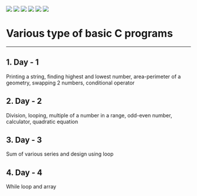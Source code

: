 ![](https://img.shields.io/badge/git-fff7f8?colorA=faf0f0&colorB=fc4242&style=for-the-badge&logo=git)
![](https://img.shields.io/badge/github-fff7f8?colorA=c7c9c9&style=for-the-badge&logo=github)
![](https://img.shields.io/badge/visual_studio_code-1.47.3-181717?colorA=1873f2&style=for-the-badge&logo=visual-studio-code)
![](https://img.shields.io/badge/for-you-099450?colorA=9cd6ba&colorB=099450&style=for-the-badge)
![](https://img.shields.io/badge/check_it-out-bee5ed?colorA=6ca8bd&colorB=3c67c9&style=for-the-badge)
![](https://img.shields.io/badge/made_with-C-bee5ed?colorA=58afc4&colorB=28859c&style=for-the-badge)
# Various type of basic C programs
---
## 1. Day - 1
Printing a string, finding highest and lowest number, area-perimeter of a geometry, swapping 2 numbers, conditional operator
## 2. Day - 2
Division, looping, multiple of a number in a range, odd-even number, calculator, quadratic equation
## 3. Day - 3
Sum of various series and design using loop
## 4. Day - 4
While loop and array
